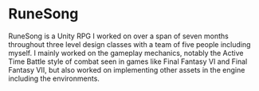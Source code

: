 # RuneSong

RuneSong is a Unity RPG I worked on over a span of seven months throughout three level design classes with a team of five people including myself. I mainly worked on the gameplay mechanics, notably the Active Time Battle style of combat seen in games like Final Fantasy VI and Final Fantasy VII, but also worked on implementing other assets in the engine including the environments.


